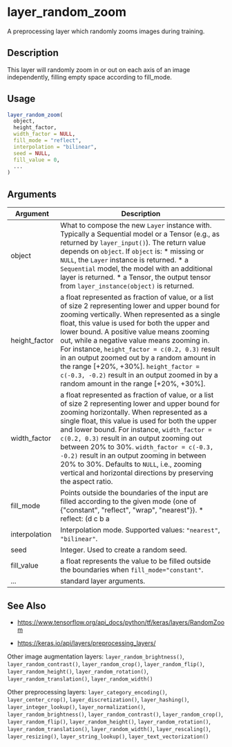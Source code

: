 # layer_random_zoom


A preprocessing layer which randomly zooms images during training.




## Description

This layer will randomly zoom in or out on each axis of an image
independently, filling empty space according to fill_mode.





## Usage
```r
layer_random_zoom(
  object,
  height_factor,
  width_factor = NULL,
  fill_mode = "reflect",
  interpolation = "bilinear",
  seed = NULL,
  fill_value = 0,
  ...
)
```




## Arguments


Argument      |Description
------------- |----------------
object | What to compose the new ``Layer`` instance with. Typically a Sequential model or a Tensor (e.g., as returned by ``layer_input()``). The return value depends on ``object``. If ``object`` is:   *  missing or `NULL`, the `Layer` instance is returned.  *  a `Sequential` model, the model with an additional layer is returned.  *  a Tensor, the output tensor from `layer_instance(object)` is returned.
height_factor | a float represented as fraction of value, or a list of size 2 representing lower and upper bound for zooming vertically. When represented as a single float, this value is used for both the upper and lower bound. A positive value means zooming out, while a negative value means zooming in. For instance, ``height_factor = c(0.2, 0.3)`` result in an output zoomed out by a random amount in the range [+20%, +30%]. ``height_factor = c(-0.3, -0.2)`` result in an output zoomed in by a random amount in the range [+20%, +30%].
width_factor | a float represented as fraction of value, or a list of size 2 representing lower and upper bound for zooming horizontally. When represented as a single float, this value is used for both the upper and lower bound. For instance, ``width_factor = c(0.2, 0.3)`` result in an output zooming out between 20% to 30%. ``width_factor = c(-0.3, -0.2)`` result in an output zooming in between 20% to 30%. Defaults to ``NULL``, i.e., zooming vertical and horizontal directions by preserving the aspect ratio.
fill_mode | Points outside the boundaries of the input are filled according to the given mode (one of {"constant", "reflect", "wrap", "nearest"}).   *  reflect: (d c b a | a b c d | d c b a) The input is extended by reflecting about the edge of the last pixel.  *  constant: (k k k k | a b c d | k k k k) The input is extended by filling all values beyond the edge with the same constant value k = 0.  *  wrap: (a b c d | a b c d | a b c d) The input is extended by wrapping around to the opposite edge.  *  nearest: (a a a a | a b c d | d d d d) The input is extended by the nearest pixel.
interpolation | Interpolation mode. Supported values: ``"nearest"``, ``"bilinear"``.
seed | Integer. Used to create a random seed.
fill_value | a float represents the value to be filled outside the boundaries when ``fill_mode="constant"``.
... | standard layer arguments.







## See Also



*  https://www.tensorflow.org/api_docs/python/tf/keras/layers/RandomZoom

*  https://keras.io/api/layers/preprocessing_layers/


Other image augmentation layers: 
`layer_random_brightness()`,
`layer_random_contrast()`,
`layer_random_crop()`,
`layer_random_flip()`,
`layer_random_height()`,
`layer_random_rotation()`,
`layer_random_translation()`,
`layer_random_width()`

Other preprocessing layers: 
`layer_category_encoding()`,
`layer_center_crop()`,
`layer_discretization()`,
`layer_hashing()`,
`layer_integer_lookup()`,
`layer_normalization()`,
`layer_random_brightness()`,
`layer_random_contrast()`,
`layer_random_crop()`,
`layer_random_flip()`,
`layer_random_height()`,
`layer_random_rotation()`,
`layer_random_translation()`,
`layer_random_width()`,
`layer_rescaling()`,
`layer_resizing()`,
`layer_string_lookup()`,
`layer_text_vectorization()`



